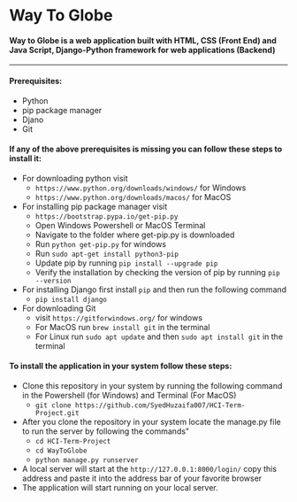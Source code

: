 # Way To Globe
#### Way to Globe is a web application built with HTML, CSS **(Front End)** and Java Script, Django-Python framework for web applications **(Backend)**
---
#### Prerequisites:
- Python
- pip package manager
- Djano
- Git
#### If any of the above prerequisites is missing you can follow these steps to install it:
- For downloading python visit
  - ```https://www.python.org/downloads/windows/``` for Windows
  - ```https://www.python.org/downloads/macos/``` for MacOS
- For installing pip package manager visit
  - ```https://bootstrap.pypa.io/get-pip.py```
  - Open Windows Powershell or MacOS Terminal
  - Navigate to the folder where get-pip.py is downloaded
  - Run ```python get-pip.py``` for windows
  - Run ```sudo apt-get install python3-pip```
  - Update pip by running ```pip install --upgrade pip```
  - Verify the installation by checking the version of pip by running ```pip --version```
- For installing Django first install ```pip``` and then run the following command
  - ```pip install django```
- For downloading Git
  - visit ```https://gitforwindows.org/``` for windows
  - For MacOS run ```brew install git``` in the terminal
  - For Linux run ```sudo apt update``` and then ```sudo apt install git``` in the terminal
#### To install the application in your system follow these steps:
- Clone this repository in your system by running the following command in the Powershell (for Windows) and Terminal (For MacOS)
  - ```git clone https://github.com/SyedHuzaifa007/HCI-Term-Project.git```
- After you clone the repository in your system locate the manage.py file to run the server by following the commands"
  - ```cd HCI-Term-Project```
  - ```cd WayToGlobe```
  - ```python manage.py runserver```
- A local server will start at the ```http://127.0.0.1:8000/login/``` copy this address and paste it into the address bar of your favorite browser
- The application will start running on your local server.
